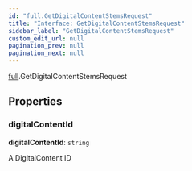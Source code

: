```yaml
---
id: "full.GetDigitalContentStemsRequest"
title: "Interface: GetDigitalContentStemsRequest"
sidebar_label: "GetDigitalContentStemsRequest"
custom_edit_url: null
pagination_prev: null
pagination_next: null
---
```


[full](../namespaces/full.md).GetDigitalContentStemsRequest

## Properties

### digitalContentId

 **digitalContentId**: `string`

A DigitalContent ID
